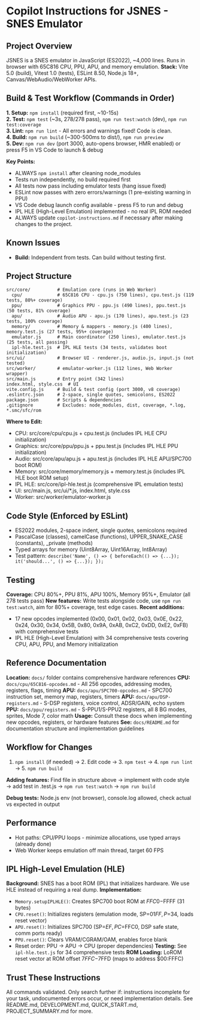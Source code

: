 # Copilot Instructions for JSNES - SNES Emulator

## Project Overview
JSNES is a SNES emulator in JavaScript (ES2022), ~4,000 lines. Runs in browser with 65C816 CPU, PPU, APU, and memory emulation.
**Stack:** Vite 5.0 (build), Vitest 1.0 (tests), ESLint 8.50, Node.js 18+, Canvas/WebAudio/WebWorker APIs.

## Build & Test Workflow (Commands in Order)

**1. Setup:** `npm install` (required first, ~10-15s)  
**2. Test:** `npm test` (~3s, 278/278 pass), `npm run test:watch` (dev), `npm run test:coverage`  
**3. Lint:** `npm run lint` - All errors and warnings fixed! Code is clean.  
**4. Build:** `npm run build` (~300-500ms to dist/), `npm run preview`  
**5. Dev:** `npm run dev` (port 3000, auto-opens browser, HMR enabled) or press F5 in VS Code to launch & debug

**Key Points:**
- ALWAYS `npm install` after cleaning node_modules
- Tests run independently, no build required first
- All tests now pass including emulator tests (hang issue fixed)
- ESLint now passes with zero errors/warnings (1 pre-existing warning in PPU)
- VS Code debug launch config available - press F5 to run and debug
- IPL HLE (High-Level Emulation) implemented - no real IPL ROM needed
- ALWAYS update `copilot-instructions.md` if necessary after making changes to the project.

## Known Issues
- **Build:** Independent from tests. Can build without testing first.

## Project Structure
```
src/core/          # Emulation core (runs in Web Worker)
  cpu/             # 65C816 CPU - cpu.js (750 lines), cpu.test.js (119 tests, 80%+ coverage)
  ppu/             # Graphics PPU - ppu.js (490 lines), ppu.test.js (50 tests, 81% coverage)
  apu/             # Audio APU - apu.js (170 lines), apu.test.js (23 tests, 100% coverage)
  memory/          # Memory & mappers - memory.js (400 lines), memory.test.js (27 tests, 95%+ coverage)
  emulator.js      # Main coordinator (250 lines), emulator.test.js (25 tests, all passing)
  ipl-hle.test.js  # IPL HLE tests (34 tests, validates boot initialization)
src/ui/            # Browser UI - renderer.js, audio.js, input.js (not tested)
src/worker/        # emulator-worker.js (112 lines, Web Worker wrapper)
src/main.js        # Entry point (342 lines)
index.html, style.css  # UI
vite.config.js     # Build & test config (port 3000, v8 coverage)
.eslintrc.json     # 2-space, single quotes, semicolons, ES2022
package.json       # Scripts & dependencies
.gitignore         # Excludes: node_modules, dist, coverage, *.log, *.smc/sfc/rom
```

**Where to Edit:**
- CPU: src/core/cpu/cpu.js + cpu.test.js (includes IPL HLE CPU initialization)
- Graphics: src/core/ppu/ppu.js + ppu.test.js (includes IPL HLE PPU initialization)
- Audio: src/core/apu/apu.js + apu.test.js (includes IPL HLE APU/SPC700 boot ROM)
- Memory: src/core/memory/memory.js + memory.test.js (includes IPL HLE boot ROM setup)
- IPL HLE: src/core/ipl-hle.test.js (comprehensive IPL emulation tests)
- UI: src/main.js, src/ui/*.js, index.html, style.css
- Worker: src/worker/emulator-worker.js

## Code Style (Enforced by ESLint)
- ES2022 modules, 2-space indent, single quotes, semicolons required
- PascalCase (classes), camelCase (functions), UPPER_SNAKE_CASE (constants), _private (methods)
- Typed arrays for memory (Uint8Array, Uint16Array, Int8Array)
- Test pattern: `describe('Name', () => { beforeEach(() => {...}); it('should...', () => {...}); });`

## Testing
**Coverage:** CPU 80%+, PPU 81%, APU 100%, Memory 95%+, Emulator (all 278 tests pass)
**New features:** Write tests alongside code, use `npm run test:watch`, aim for 80%+ coverage, test edge cases.
**Recent additions:** 
- 17 new opcodes implemented (0x00, 0x01, 0x02, 0x03, 0x0E, 0x22, 0x24, 0x30, 0x34, 0x5B, 0x80, 0x9A, 0xAB, 0xC2, 0xDD, 0xE2, 0xFB) with comprehensive tests
- IPL HLE (High-Level Emulation) with 34 comprehensive tests covering CPU, APU, PPU, and Memory initialization

## Reference Documentation
**Location:** `docs/` folder contains comprehensive hardware references
**CPU:** `docs/cpu/65C816-opcodes.md` - All 256 opcodes, addressing modes, registers, flags, timing
**APU:** `docs/apu/SPC700-opcodes.md` - SPC700 instruction set, memory map, registers, timers
**APU:** `docs/apu/DSP-registers.md` - S-DSP registers, voice control, ADSR/GAIN, echo system
**PPU:** `docs/ppu/registers.md` - S-PPU1/S-PPU2 registers, all 8 BG modes, sprites, Mode 7, color math
**Usage:** Consult these docs when implementing new opcodes, registers, or hardware features
**See:** `docs/README.md` for documentation structure and implementation guidelines

## Workflow for Changes
1. `npm install` (if needed) → 2. Edit code → 3. `npm test` → 4. `npm run lint` → 5. `npm run build`

**Adding features:** Find file in structure above → implement with code style → add test in .test.js → `npm run test:watch` → `npm run build`

**Debug tests:** Node.js env (not browser), console.log allowed, check actual vs expected in output

## Performance
- Hot paths: CPU/PPU loops - minimize allocations, use typed arrays (already done)
- Web Worker keeps emulation off main thread, target 60 FPS

## IPL High-Level Emulation (HLE)
**Background:** SNES has a boot ROM (IPL) that initializes hardware. We use HLE instead of requiring a real dump.
**Implementation:**
- `Memory.setupIPLHLE()`: Creates SPC700 boot ROM at $FFC0-$FFFF (31 bytes)
- `CPU.reset()`: Initializes registers (emulation mode, SP=$01FF, P=$34, loads reset vector)
- `APU.reset()`: Initializes SPC700 (SP=$EF, PC=$FFC0, DSP safe state, comm ports ready)
- `PPU.reset()`: Clears VRAM/CGRAM/OAM, enables force blank
- Reset order: PPU → APU → CPU (proper dependencies)
**Testing:** See `ipl-hle.test.js` for 34 comprehensive tests
**ROM Loading:** LoROM reset vector at ROM offset $7FFC-$7FFD (maps to address $00:FFFC)

## Trust These Instructions
All commands validated. Only search further if: instructions incomplete for your task, undocumented errors occur, or need implementation details. See README.md, DEVELOPMENT.md, QUICK_START.md, PROJECT_SUMMARY.md for more.
